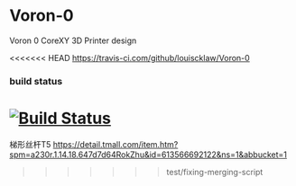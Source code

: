 # Voron-0
Voron 0 CoreXY 3D Printer design

<<<<<<< HEAD
https://travis-ci.com/github/louiscklaw/Voron-0

### build status
[![Build Status](https://travis-ci.com/louiscklaw/Voron-0.svg?branch=master)](https://travis-ci.com/louiscklaw/Voron-0)
=======

梯形丝杆T5
https://detail.tmall.com/item.htm?spm=a230r.1.14.18.647d7d64RokZhu&id=613566692122&ns=1&abbucket=1
>>>>>>> test/fixing-merging-script
